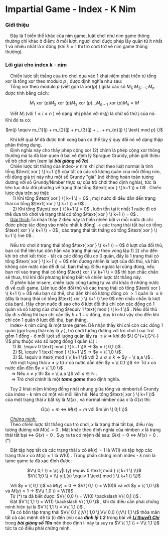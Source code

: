 # Impartial Game - Index - K Nim
### Giới thiệu
&nbsp;&nbsp;&nbsp;&nbsp;Đây là 1 biến thể khác của nim game, luật chơi như nim game thông thường chỉ khác ở điểm: ở mỗi lượt, người chơi được phép lấy quân từ ít nhất 1 và nhiều nhất là $k$ đống (khi $k = 1$ thì trò chơi trở về nim game thông thường). <br>
### Lời giải cho index $k$ - nim 
&nbsp;&nbsp;&nbsp;&nbsp;Chiến lược tất thắng của trò chơi dựa vào 1 khái niệm phát triển từ tổng xor là tổng xor theo modulo $p$ , được định nghĩa như sau: <br>
&nbsp;&nbsp;&nbsp;&nbsp;Tổng $\text{xor}$ theo modulo $p$ (viết gọn là $\text{xor} (p)$ ) giữa các số $M_{1};M_{2};...;M_{n}$ được tính bằng cách: <br>
<div align="center">
  
$M_{1}\text{ xor } (p)M_{2}\text{ xor } (p)M_{3}\text{ xor } (p)...M_{n-1}\text{ xor }(p) M_{n} = M$
</div>

&nbsp;&nbsp;&nbsp;&nbsp;Viết $M_i$ (với $1 \le i \le n$ ) về dạng nhị phân với $m_{i}(j)$ là chữ số thứ $j$ của nó. Khi đó ta có: <br>
<div align="center">
  
$m(j) \equiv m_{1}(j) + m_{2}(j) + m_{3}(j) + ... + m_{n}(j) \( \text{ mod p} \)$
</div>

&nbsp;&nbsp;&nbsp;&nbsp;Khi kết quả $M$ đã được tính xong bạn có thể tùy ý quy đổi nó về dạng thập phân thông dụng. <br>
&nbsp;&nbsp;&nbsp;&nbsp;Định nghĩa này cho thấy phép cộng $\text{ xor }(2)$ chính là phép cộng xor thông thường mà ta đã làm quen ở bài về định lý Sprague Grundy, phần giới thiệu về trò chơi nim (xem lại ***bài giảng số 7a***). <br>
&nbsp;&nbsp;&nbsp;&nbsp;Chiến lược tất thắng của index- $k$ nim khi chơi theo luật normal là tính tổng $\text{ xor } \( k+1 \)$ của tất cả các số lượng quân của mỗi đống nim, rồi dùng giá trị này như một số Grundy "giả" (nó không hoàn toàn tương đương với số Grundy/Nimber thực sự của trò chơi theo định nghĩa), tức là liên tục đưa đối phương về trạng thái tổng $\text{ xor } \( k+1 \) = 0$ . Chiến lược dựa trên sự thật: <br>
&nbsp;&nbsp;&nbsp;&nbsp;&nbsp;&nbsp;1) Khi tổng $\text{ xor } \( k+1 \) = 0$ , mọi nước đi đều dẫn đến trạng thái có tổng $\text{ xor } \( k+1 \) = 0$ . <br>
&nbsp;&nbsp;&nbsp;&nbsp;&nbsp;&nbsp;2) Khi tổng $\text{ xor } \( k+1 \) = 0$ , luôn tồn tại ít nhất 1 nước đi có thể đưa trò chơi về trạng thái có tổng $\text{ xor } \( k+1 \) = 0$ . <br>
&nbsp;&nbsp;&nbsp;&nbsp;<ins>Giải thích</ins>:Ta nhận thấy 2 điều này là hiển nhiên bởi vì mỗi nước đi chỉ được phép tác động vào nhiều nhất $k$  đống) $\rightarrow$ các trạng thái tất bại có tổng $\text{ xor } \( k+1 \) = 0$ , các trạng thái tất thắng có tổng $\text{ xor } \( k+1 \) \ne 0$ . <br>

&nbsp;&nbsp;&nbsp;&nbsp;Nếu trò chơi ở trạng thái tổng $\text{ xor } \( k+1 \) = 0$ ở lượt của đối thủ, bạn có thể liên tục dồn hắn vào trạng thái này theo vòng lặp 1) 2) cho đến khi trò chơi kết thúc - tất cả các đống đều có 0 quân, đây là 1 trạng thái có tổng $\text{ xor } \( k+1 \) = 0$ nên đương nhiên là lượt của đối thủ, và hắn không còn nước nào để đi cả, bạn thắng. Điều ngược lại cũng đúng, nếu bạn rơi vào trạng thái có tổng $\text{ xor } \( k+1 \) = 0$ thì bạn chắc chắn sẽ thua, trừ khi đối phương không biết về chiến lược tất thắng này. <br>
&nbsp;&nbsp;&nbsp;&nbsp;Ở phiên bản misere, chiến lược cũng tương tự và chỉ khác ở những nước đi về cuối game. Liên tục dồn đối thủ về các trạng thái có tổng $\text{ xor } \( k+1 \) = 0$ nếu bạn có thể, cho đến khi số lượng đống có $> 1$ quân là $\le k$ (đây là trạng thái có tổng $\text{ xor } \( k+1 \) \ne 0$ nên chắc chắn là lượt của bạn). Hãy chọn nước đi sao cho ở lượt đối thủ chỉ còn các đống có 1 quân và số lượng của chúng $\equiv 1 \text{ mod } \( k+1 \)$ . Nếu đối thủ lấy đi $s$ đống thì bạn chỉ cần lấy $k+1-s$ đống, duy trì như vậy cho đến khi chỉ còn 1 quân ở lượt đối thủ, bạn thắng. <br>
&nbsp;&nbsp;&nbsp;&nbsp;Index- $k$ nim cũng là một tame game. Dễ nhận thấy khi chỉ còn các đống 1 quân (gọi trạng thái này là $y$ ), trò chơi tương đương với trò chơi Loại Trừ gồm 1 đống - ở mỗi lượt số lượng quân lấy ra $\le k$ $\Rightarrow$ khi đó $\( G^{+};G^{-} \)$ phụ thuộc vào số lượng đống 1 quân $(L)$ : <br>
&nbsp;&nbsp;&nbsp;&nbsp;&nbsp;&nbsp;1) $L \equiv 0 \text{ mod } \( k+1 \)$ $\rightarrow$ $y = \( 0,1 \)$ . <br>
&nbsp;&nbsp;&nbsp;&nbsp;&nbsp;&nbsp;2) $L \equiv 1 \text{ mod } \( k+1 \)$ $\rightarrow$ $y = \( 1,0 \)$ . <br>
&nbsp;&nbsp;&nbsp;&nbsp;&nbsp;&nbsp;3) $L \equiv a \text{ mod } \( k+1 \)$ với $2 \le a \le k$ $\rightarrow$ $y = \( a,a \)$ . <br>
&nbsp;&nbsp;&nbsp;&nbsp;Với một trạng thái $x \ne y$ từ $x$ có nước dẫn đến $y = \( 0,1 \)$ $\Leftrightarrow$ Từ $x$ có nước dẫn đến $y = \( 1,0 \)$ . <br>
&nbsp;&nbsp;&nbsp;&nbsp; $\Rightarrow$ Nếu $x \ne y$ thì $x = \( a,a \)$ với $a \in \mathbb{N}$ . <br>
&nbsp;&nbsp;&nbsp;&nbsp; $\Longrightarrow$ Trò chơi chính là một ***tame game*** theo định nghĩa. <br>

&nbsp;&nbsp;&nbsp;&nbsp;Tuy 2 khái niệm không đồng nhất nhưng giữa tổng  và nimber/số Grundy của index - $k$ nim có một vài mối liên hệ. Nếu tổng $\text{ xor } \( k+1 \)$ của một trạng thái $x$ bất kỳ là $M(x)$ , và normal nimber của $x$ là $G(x)$ thì: <br>
<div align="center">
  
$G(x) = m$ $\Leftrightarrow$ $M(x) = m$ với $m \in \( 0;1 \)$ 
</div>

&nbsp;&nbsp;&nbsp;&nbsp;*<ins>Chứng minh:</ins>* <br>
&nbsp;&nbsp;&nbsp;&nbsp;Theo chiến lược tất thắng của trò chơi, $x$ là trạng thái tất bại, điều này tương đương với $M(x) =0$ . Mặt khác theo định nghĩa của nimber: $x$ là trạng thái tất bại $\Leftrightarrow$ $G(x) = 0$ . Suy ra ta có mệnh đề sau: $G(x) = 0$ $\Leftrightarrow$ $M(x) = 0$ . (\*) <br>

&nbsp;&nbsp;&nbsp;&nbsp;Đặt tập hợp tất cả các trạng thái $x$ có $M(x) = 1$ là $W(1)$ và tập hợp các trạng thái $x$ có $M(x) = 1$ là $W(0)$ . Trong phần chứng minh index - $k$ nim là tame game ta đã xác định được:<br>
<div align="center">
  
$V\( 0;1 \) = \\{ y|L(y)  \equiv 0 \text{ mod } \( k+1 \) \\}$ <br>
$V\( 1;0 \) = \\{ y|L(y)  \equiv 1 \text{ mod } \( k+1 \) \\}$ <br>
</div>

&nbsp;&nbsp;&nbsp;&nbsp;Với $y = \( 0,1 \)$ và $M(y) = 0$ $\rightarrow$ $V\( 0,1 \) = W(0)$ và với $y = \( 1,0 \)$ và $M(y) = 1$ $\rightarrow$ $V\( 1,0 \) = W(1)$ . <br>
&nbsp;&nbsp;&nbsp;&nbsp;Từ (\*) ta đã biết được: $V\( 0,0 \) = W(0) \backslash V\( 0,1 \)$ . <br>
&nbsp;&nbsp;&nbsp;&nbsp;Đặt $V'\( 1,1 \) = W(1) \backslash V\( 1,0 \)$ , khi đó điều cần phải chứng minh hiện tại là $V'\( 1,1 \) = V\( 1,1 \)$ . <br>
&nbsp;&nbsp;&nbsp;&nbsp;Ta có bốn tập trạng thái $V\( 0,1 \);V\( 1,0 \);V\( 0,0 \);V\( 1,1 \)$ thỏa mãn tất cả các mệnh đề từ (i) đến (vii) của ***định lý 1.2*** trong bài về ***<ins>Lí thuyết Chi</ins>*** trong ***bài giảng số 10a*** nên theo định lí này ta suy ra $V'\( 1,1 \) = V\( 1,1 \)$ tức ta có điều phải chứng minh. <br>












